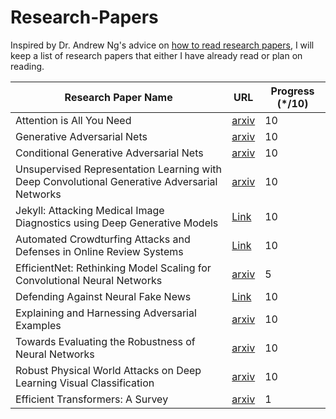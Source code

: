 # Research-Papers

Inspired by Dr. Andrew Ng's advice on [how to read research papers](https://youtu.be/733m6qBH-jI?t=160), I will keep a list of research papers that either I have already read or plan on reading.

| Research Paper Name                                                                  | URL                              | Progress (\*/10) |
|--------------------------------------------------------------------------------------|----------------------------------|------------------|
| Attention is All You Need                                                            | [arxiv](https://arxiv.org/abs/1706.03762v5)   | 10   |      
| Generative Adversarial Nets                                                          | [arxiv](https://arxiv.org/abs/1406.2661)  | 10       |      
| Conditional Generative Adversarial Nets                                              | [arxiv](https://arxiv.org/abs/1411.1784)  | 10       |
| Unsupervised Representation Learning with Deep Convolutional Generative Adversarial Networks | [arxiv](https://arxiv.org/abs/1511.06434) | 10 | 
| Jekyll: Attacking Medical Image Diagnostics using Deep Generative Models             | [Link](https://people.cs.vt.edu/vbimal/publications/jekyll-eurosp20.pdf) |      10 |
| Automated Crowdturfing Attacks and Defenses in Online Review Systems                 | [Link](https://dl.acm.org/doi/abs/10.1145/3133956.3133990?casa_token=bIXUVE4mZxEAAAAA:T84ktHuSd_RQ6rdf43ie6NbfWyAXs5ns7RafzMWL_dh0fOc_x17xgIdw7A4bal_CubAlAzoMXOQ) |      10 |
| EfficientNet: Rethinking Model Scaling for Convolutional Neural Networks             | [arxiv](https://arxiv.org/abs/1905.11946)    | 5 |
| Defending Against Neural Fake News           | [Link](http://papers.nips.cc/paper/9106-defending-against-neural-fake-news.pdf) | 10 | 
| Explaining and Harnessing Adversarial Examples | [arxiv](https://arxiv.org/abs/1412.6572) | 10 | 
| Towards Evaluating the Robustness of Neural Networks | [arxiv](https://arxiv.org/abs/1608.04644) | 10 |
| Robust Physical World Attacks on Deep Learning Visual Classification | [arxiv](https://arxiv.org/abs/1707.08945) | 10 |
| Efficient Transformers: A Survey        | [arxiv](https://arxiv.org/abs/2009.06732)   | 1 | 
